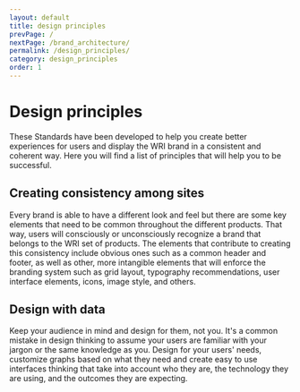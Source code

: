 ```yaml
---
layout: default
title: design principles
prevPage: /
nextPage: /brand_architecture/
permalink: /design_principles/
category: design_principles
order: 1
---
```


# Design principles

These Standards have been developed to help you create better experiences for users and
display the WRI brand in a consistent and coherent way. Here you will find a list of
principles that will help you to be successful.

## Creating consistency among sites

Every brand is able to have a different look and feel but there are some key elements that
need to be common throughout the different products. That way, users will consciously or
unconsciously recognize a brand that belongs to the WRI set of products. The elements
that contribute to creating this consistency include obvious ones such as a common
header and footer, as well as other, more intangible elements that will enforce the branding
system such as grid layout, typography recommendations, user interface elements, icons,
image style, and others.

## Design with data

Keep your audience in mind and design for them, not you. It's a common mistake in design
thinking to assume your users are familiar with your jargon or the same knowledge as you.
Design for your users' needs, customize graphs based on what they need and create easy
to use interfaces thinking that take into account who they are, the technology they are
using, and the outcomes they are expecting.

<!-- ![image description]({{ site.baseurl }}/images/image2.jpg) -->